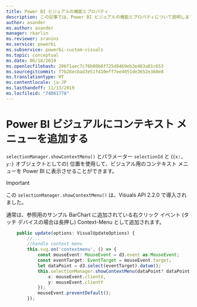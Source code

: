 ```yaml
---
title: Power BI ビジュアルの機能とプロパティ
description: この記事では、Power BI ビジュアルの機能とプロパティについて説明します。
author: asander
ms.author: asander
manager: rkarlin
ms.reviewer: sranins
ms.service: powerbi
ms.subservice: powerbi-custom-visuals
ms.topic: conceptual
ms.date: 06/18/2019
ms.openlocfilehash: 206f1aec7c76b00b6f725d8469eb3e483a01c653
ms.sourcegitcommit: f7b28ecbad3e51f410eff7ee4051de3652e360e8
ms.translationtype: HT
ms.contentlocale: ja-JP
ms.lasthandoff: 11/13/2019
ms.locfileid: "74061778"
---
```

# <a name="add-context-menu-to-power-bi-visual"></a>Power BI ビジュアルにコンテキスト メニューを追加する

`selectionManager.showContextMenu()` とパラメーター `selectionId` と (`{x:, y:}` オブジェクトとしての) 位置を使用して、ビジュアル用のコンテキスト メニューを Power BI に表示させることができます。

> [!IMPORTANT]
> この `selectionManager.showContextMenu()` は、Visuals API 2.2.0 で導入されました。

通常は、参照用のサンプル BarChart に追加されている右クリック イベント (タッチ デバイスの場合は長押し) Context-Menu として追加されます。

```typescript
    public update(options: VisualUpdateOptions) {
        //...
        //handle context menu
        this.svg.on('contextmenu', () => {
            const mouseEvent: MouseEvent = d3.event as MouseEvent;
            const eventTarget: EventTarget = mouseEvent.target;
            let dataPoint = d3.select(eventTarget).datum();
            this.selectionManager.showContextMenu(dataPoint? dataPoint.selectionId : {}, {
                x: mouseEvent.clientX,
                y: mouseEvent.clientY
            });
            mouseEvent.preventDefault();
        });
```
